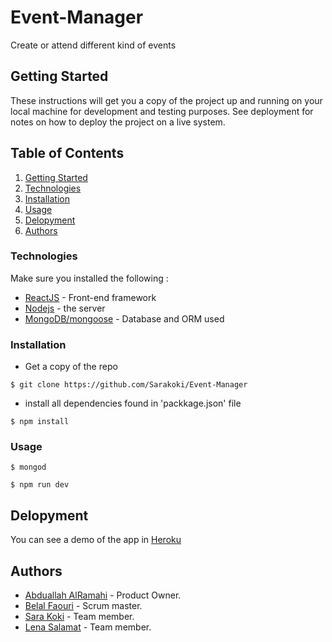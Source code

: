 # Event-Manager
Create or attend different kind of events

## Getting Started
These instructions will get you a copy of the project up and running on your local machine for development and testing purposes. See deployment for notes on how to deploy the project on a live system.

## Table of Contents

1. [Getting Started](#getting-started)
1. [Technologies](#technologies)
1. [Installation](#installation)
1. [Usage](#usage)
1. [Delopyment](#delopyment)
1. [Authors](#authors)

### Technologies

Make sure you installed the following :

- [ReactJS](https://reactjs.org) - Front-end framework
- [Nodejs](https://nodejs.org/) - the server
- [MongoDB/mongoose](https://docs.mongodb.com/) - Database and ORM used

### Installation

- Get a copy of the repo
```
$ git clone https://github.com/Sarakoki/Event-Manager
```
- install all dependencies found in 'packkage.json' file
```
$ npm install
```

### Usage

```
$ mongod
```
```
$ npm run dev
```

## Delopyment
You can see a demo of the app in [Heroku](https://guarded-reaches-36133.herokuapp.com/)

## Authors
- [Abduallah AlRamahi](https://github.com/abdallahalramahi) - Product Owner.
- [Belal Faouri](https://github.com/BelalFaouri) - Scrum master.
- [Sara Koki](https://github.com/Sarakoki) - Team member.
- [Lena Salamat](https://github.com/lenaSalamat) - Team member.